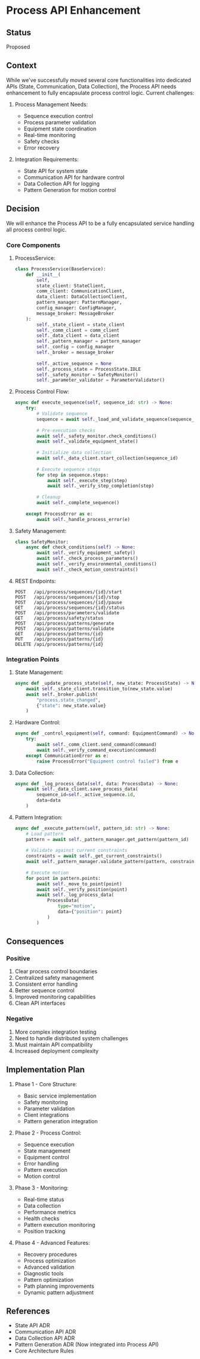 # Process API Enhancement

## Status
Proposed

## Context
While we've successfully moved several core functionalities into dedicated APIs (State, Communication, Data Collection), the Process API needs enhancement to fully encapsulate process control logic. Current challenges:

1. Process Management Needs:
   - Sequence execution control
   - Process parameter validation
   - Equipment state coordination
   - Real-time monitoring
   - Safety checks
   - Error recovery

2. Integration Requirements:
   - State API for system state
   - Communication API for hardware control
   - Data Collection API for logging
   - Pattern Generation for motion control

## Decision
We will enhance the Process API to be a fully encapsulated service handling all process control logic.

### Core Components

1. ProcessService:
   ```python
   class ProcessService(BaseService):
       def __init__(
           self,
           state_client: StateClient,
           comm_client: CommunicationClient,
           data_client: DataCollectionClient,
           pattern_manager: PatternManager,
           config_manager: ConfigManager,
           message_broker: MessageBroker
       ):
           self._state_client = state_client
           self._comm_client = comm_client
           self._data_client = data_client
           self._pattern_manager = pattern_manager
           self._config = config_manager
           self._broker = message_broker
           
           self._active_sequence = None
           self._process_state = ProcessState.IDLE
           self._safety_monitor = SafetyMonitor()
           self._parameter_validator = ParameterValidator()
   ```

2. Process Control Flow:
   ```python
   async def execute_sequence(self, sequence_id: str) -> None:
       try:
           # Validate sequence
           sequence = await self._load_and_validate_sequence(sequence_id)
           
           # Pre-execution checks
           await self._safety_monitor.check_conditions()
           await self._validate_equipment_state()
           
           # Initialize data collection
           await self._data_client.start_collection(sequence_id)
           
           # Execute sequence steps
           for step in sequence.steps:
               await self._execute_step(step)
               await self._verify_step_completion(step)
               
           # Cleanup
           await self._complete_sequence()
           
       except ProcessError as e:
           await self._handle_process_error(e)
   ```

3. Safety Management:
   ```python
   class SafetyMonitor:
       async def check_conditions(self) -> None:
           await self._verify_equipment_safety()
           await self._check_process_parameters()
           await self._verify_environmental_conditions()
           await self._check_motion_constraints()
   ```

4. REST Endpoints:
   ```
   POST   /api/process/sequences/{id}/start
   POST   /api/process/sequences/{id}/stop
   POST   /api/process/sequences/{id}/pause
   GET    /api/process/sequences/{id}/status
   POST   /api/process/parameters/validate
   GET    /api/process/safety/status
   POST   /api/process/patterns/generate
   POST   /api/process/patterns/validate
   GET    /api/process/patterns/{id}
   PUT    /api/process/patterns/{id}
   DELETE /api/process/patterns/{id}
   ```

### Integration Points

1. State Management:
   ```python
   async def _update_process_state(self, new_state: ProcessState) -> None:
       await self._state_client.transition_to(new_state.value)
       await self._broker.publish(
           "process.state_changed",
           {"state": new_state.value}
       )
   ```

2. Hardware Control:
   ```python
   async def _control_equipment(self, command: EquipmentCommand) -> None:
       try:
           await self._comm_client.send_command(command)
           await self._verify_command_execution(command)
       except CommunicationError as e:
           raise ProcessError("Equipment control failed") from e
   ```

3. Data Collection:
   ```python
   async def _log_process_data(self, data: ProcessData) -> None:
       await self._data_client.save_process_data(
           sequence_id=self._active_sequence.id,
           data=data
       )
   ```

4. Pattern Integration:
   ```python
   async def _execute_pattern(self, pattern_id: str) -> None:
       # Load pattern
       pattern = await self._pattern_manager.get_pattern(pattern_id)
       
       # Validate against current constraints
       constraints = await self._get_current_constraints()
       await self._pattern_manager.validate_pattern(pattern, constraints)
       
       # Execute motion
       for point in pattern.points:
           await self._move_to_point(point)
           await self._verify_position(point)
           await self._log_process_data(
               ProcessData(
                   type="motion",
                   data={"position": point}
               )
           )
   ```

## Consequences

### Positive
1. Clear process control boundaries
2. Centralized safety management
3. Consistent error handling
4. Better sequence control
5. Improved monitoring capabilities
6. Clean API interfaces

### Negative
1. More complex integration testing
2. Need to handle distributed system challenges
3. Must maintain API compatibility
4. Increased deployment complexity

## Implementation Plan

1. Phase 1 - Core Structure:
   - Basic service implementation
   - Safety monitoring
   - Parameter validation
   - Client integrations
   - Pattern generation integration

2. Phase 2 - Process Control:
   - Sequence execution
   - State management
   - Equipment control
   - Error handling
   - Pattern execution
   - Motion control

3. Phase 3 - Monitoring:
   - Real-time status
   - Data collection
   - Performance metrics
   - Health checks
   - Pattern execution monitoring
   - Position tracking

4. Phase 4 - Advanced Features:
   - Recovery procedures
   - Process optimization
   - Advanced validation
   - Diagnostic tools
   - Pattern optimization
   - Path planning improvements
   - Dynamic pattern adjustment

## References
- State API ADR
- Communication API ADR
- Data Collection API ADR
- Pattern Generation ADR (Now integrated into Process API)
- Core Architecture Rules 